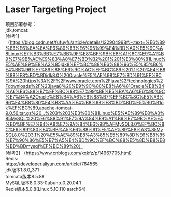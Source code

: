 # Laser Targeting Project
项目部署参考：<br>
jdk,tomcat:
<br>
[参考1]（https://blog.csdn.net/fufuyfu/article/details/122904998#:~:text=%E6%89%8B%E6%8A%8A%E6%89%8B%E6%95%99%E4%BD%A0%E5%9C%A8Linux%E7%B3%BB%E7%BB%9F%E8%BF%9B%E8%A1%8C%E9%A1%B9%E7%9B%AE%E9%83%A8%E7%BD%B2%201%201%E3%80%81Linux%E5%AE%89%E8%A3%85jdk8%EF%BC%88%E6%88%96%E5%85%B6%E4%BB%96%E7%89%88%E6%9C%AC%EF%BC%89%201.1%20%E4%B8%8B%E8%BD%BDjdk8.0%20Oracle%E5%AE%98%E7%BD%91%EF%BC%9A%20https%3A%2F%2Fwww.oracle.com%2Fjava%2Ftechnologies%2Fdownloads%2F%23java8%20%E9%9C%80%E8%A6%81Oracle%E8%B4%A6%E6%88%B7%EF%BC%88%E7%99%BE%E5%BA%A6%E6%90%9C%E7%B4%A2Oracle%E8%B4%A6%E6%88%B7%EF%BC%8C%E5%AB%96%E4%B8%80%E4%B8%AA%E4%B8%8B%E8%BD%BD%E5%B0%B1ok%EF%BC%89,apache-tomcat-9.0.56.tar.gz%20...%203%203%E3%80%81Linux%E5%AE%89%E8%A3%85MySQL%20%E6%88%91%E7%9A%84%E9%A1%B9%E7%9B%AE%E4%BD%BF%E7%94%A8%E7%9A%84%E6%98%AFMySQL8.0%EF%BC%8C%E6%89%80%E4%BB%A5%E6%88%91%E5%AE%89%E8%A3%85MySQL8.0%203.1%20%E5%AE%89%E8%A3%85%E5%89%8D%E6%B8%85%E7%90%86%E5%B7%A5%E4%BD%9C%EF%BC%88%E5%8D%B8%E8%BD%BDmysql%EF%BC%89%20）
<br>
[参考2]
（https://www.cnblogs.com/xxkfz/p/14967705.html）
<br>
Redis:
<br>
https://developer.aliyun.com/article/764565
<br>
jdk版本1.8.0_371<br>
tomcata版本8.5.88<br>
MySQL版本8.0.33-0ubuntu0.20.04.1<br>
Redis版本5.0.8(Linux 5.10.110 aarch64)<br>
